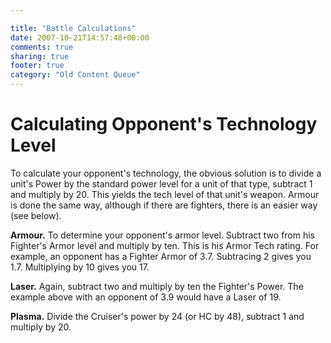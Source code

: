 ```yaml
---

title: "Battle Calculations"
date: 2007-10-21T14:57:48+00:00
comments: true
sharing: true
footer: true
category: "Old Content Queue"
---
```



Calculating Opponent's Technology Level
=======================================

To calculate your opponent's technology, the obvious solution is to
divide a unit's Power by the standard power level for a unit of that
type, subtract 1 and multiply by 20. This yields the tech level of that
unit's weapon. Armour is done the same way, although if there are
fighters, there is an easier way (see below).

**Armour.** To determine your opponent's armor level. Subtract two
from his Fighter's Armor level and multiply by ten. This is his Armor
Tech rating. For example, an opponent has a Fighter Armor of 3.7.
Subtracing 2 gives you 1.7. Multiplying by 10 gives you 17.

**Laser.** Again, subtract two and multiply by ten the Fighter's
Power. The example above with an opponent of 3.9 would have a Laser of
19.

**Plasma.** Divide the Cruiser's power by 24 (or HC by 48), subtract 1
and multiply by 20.

